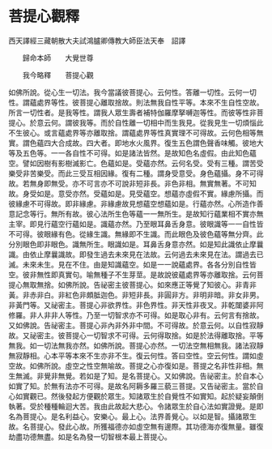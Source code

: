 # 菩提心觀釋

西天譯經三藏朝散大夫試鴻臚卿傳教大師臣法天奉　詔譯

&emsp;&emsp;歸命本師&emsp;&emsp;大覺世尊

&emsp;&emsp;我今略釋&emsp;&emsp;菩提心觀

如佛所說。從心生一切法。我今當議彼菩提心。云何性。答離一切性。云何一切性。謂蘊處界等性。彼菩提心離取捨故。則法無我自性平等。本來不生自性空故。所言一切性者。是我等性。謂我人眾生壽者補特伽羅摩拏嚩迦等性。而彼等性非菩提心。於意云何。謂彼我等。而於自性離一切相中而生我見。從我見生一切煩惱此不生彼心。或言蘊處界等亦離取捨。謂蘊處界等性真實理不可得故。云何色相等無實。謂色蘊四大合成故。四大者。即地水火風界。復生五色謂色聲香味觸。彼地大等及五色等。一一各自性不可得。如是諸法皆然。是故知色名虛假。由此知色蘊空。譬如因樹有影樹滅影亡。色蘊如是。受蘊亦然。云何名受。受有三種。謂苦受樂受非苦樂受。而此三受互相因緣。復有二種。謂身受意受。身色蘊攝。身不可得故。若無身即無受。亦不可言亦不可說非短非長。非色非相。無實無著。不可知故。身受如是。意受亦然。受蘊如是。見受蘊空。想蘊亦虛假不實。緣慮所攝。而彼緣慮不可得故。即非緣慮。非緣慮故見想蘊空想蘊如是。行蘊亦然。心所造作善意記念等行。無所有故。彼心法所生色等蘊一一無所生。是故知行蘊業相不實亦無主宰。即見行蘊空行蘊如是。識蘊亦然。乃至眼耳鼻舌身意。彼眼識等一一自性皆不可得。彼眼緣有色。從緣生識。無緣即不生識。而此眼色及彼色蘊等無分齊。此分別眼色即非眼色。識無所生。眼識如是。耳鼻舌身意亦然。如是知此識依止摩曩識。由依止摩曩識故。即發生過去未來見在法故。云何過去未來見在法。謂過去已滅。未來未生。見在不住。由是知識蘊空。如是一一說蘊處界。各各分別自性皆空。彼非無性即真實句。喻無種子不生芽莖。是故說彼蘊處界等亦離取捨。云何菩提心無取無捨。如佛所說。告祕密主彼菩提心。如來應正等覺了知彼心。非青非黃。非赤非白。非紅色非頗胝迦色。非短非長。非圓非方。非明非暗。非女非男。非黃門等。又祕密主。菩提心非欲界性。非色界性。非天性非夜叉。非乾闥婆非阿修羅。非人非非人等性。乃至一切智求亦不可得。如是取心非有。云何言有捨故。又如佛說。告祕密主。菩提心非內非外非中間。不可得故。於意云何。以自性寂靜故。又祕密主。彼菩提心一切智求不可得。云何得取捨。如是於法得離取捨。平等無我。如一切法無我亦然。如佛所說。菩提心亦然。一切法空無相無我。諸法寂靜無寂靜相。心本平等本來不生亦非不生。復云何性。答曰空性。空云何性。謂如虛空故。如佛所說。虛空之性空無喻故。菩提之心亦復如是。菩提之名非性非相。無生無滅。非覺非無覺。若如是了知。是名菩提心。又如佛說。告祕密主。於自本心如實了知。於無有法亦不可得。是故名阿耨多羅三藐三菩提。又告祕密主。當於自心如實觀已。然後發起方便觀於眾生。知諸眾生於自覺性不如實知。起於疑妄顛倒執著。受於種種輪迴大苦。我由此故起大悲心。令諸眾生於自心法如實證覺。是即名為菩提心。是名利益心。安樂心。最上心。法界善覺心。以如是智。攝諸眾生故。名菩提心。發此心故。所獲福德亦如虛空無有邊際。其功德海亦復無量。雖復劫盡功德無盡。如是名為發一切智根本最上菩提心。